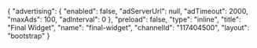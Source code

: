 {
    "advertising": {
        "enabled": false,
        "adServerUrl": null,
        "adTimeout": 2000,
        "maxAds": 100,
        "adInterval": 0
    },
    "preload": false,
    "type": "inline",
    "title": "Final Widget",
    "name": "final-widget",
    "channelId": "117404500",
    "layout": "bootstrap"
}